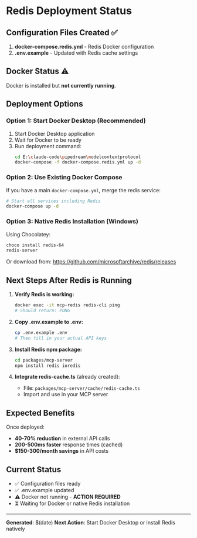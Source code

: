 # Redis Deployment Status

## Configuration Files Created ✅

1. **docker-compose.redis.yml** - Redis Docker configuration
2. **.env.example** - Updated with Redis cache settings

## Docker Status ⚠️

Docker is installed but **not currently running**.

## Deployment Options

### Option 1: Start Docker Desktop (Recommended)
1. Start Docker Desktop application
2. Wait for Docker to be ready
3. Run deployment command:
   ```bash
   cd E:\claude-code\pipedream\modelcontextprotocol
   docker-compose -f docker-compose.redis.yml up -d
   ```

### Option 2: Use Existing Docker Compose
If you have a main `docker-compose.yml`, merge the redis service:
```bash
# Start all services including Redis
docker-compose up -d
```

### Option 3: Native Redis Installation (Windows)
Using Chocolatey:
```powershell
choco install redis-64
redis-server
```

Or download from: https://github.com/microsoftarchive/redis/releases

## Next Steps After Redis is Running

1. **Verify Redis is working:**
   ```bash
   docker exec -it mcp-redis redis-cli ping
   # Should return: PONG
   ```

2. **Copy .env.example to .env:**
   ```bash
   cp .env.example .env
   # Then fill in your actual API keys
   ```

3. **Install Redis npm package:**
   ```bash
   cd packages/mcp-server
   npm install redis ioredis
   ```

4. **Integrate redis-cache.ts** (already created):
   - File: `packages/mcp-server/cache/redis-cache.ts`
   - Import and use in your MCP server

## Expected Benefits

Once deployed:
- **40-70% reduction** in external API calls
- **200-500ms faster** response times (cached)
- **$150-300/month savings** in API costs

## Current Status

- ✅ Configuration files ready
- ✅ .env.example updated
- ⚠️ Docker not running - **ACTION REQUIRED**
- ⏳ Waiting for Docker or native Redis installation

---

**Generated**: $(date)
**Next Action**: Start Docker Desktop or install Redis natively
